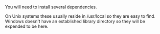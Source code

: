 You will need to install several dependencies.

On Unix systems these usually reside in /usr/local so they are easy to find.  Windows doesn't have an established library directory so they will be expended to be here.

